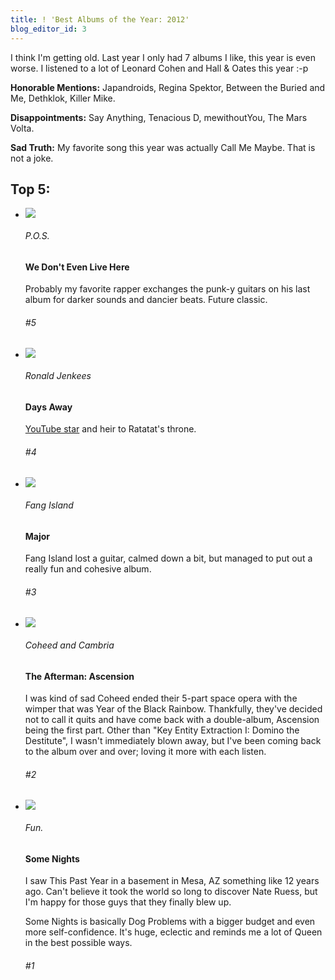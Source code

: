 ```yaml
---
title: ! 'Best Albums of the Year: 2012'
blog_editor_id: 3
---
```


I think I'm getting old. Last year I only had 7 albums I like, this year is even worse. I listened to a lot of Leonard Cohen and Hall & Oates this year :-p

**Honorable Mentions:** Japandroids, Regina Spektor, Between the Buried and Me, Dethklok, Killer Mike.

**Disappointments:** Say Anything, Tenacious D, mewithoutYou, The Mars Volta.

**Sad Truth:** My favorite song this year was actually Call Me Maybe. That is not a joke.

## Top 5:

<ul class="albums">
  <li>
    <div class='cover'>
      <img src='/albums/2012/5.jpg' /><div></div>
    </div>
    <div class='content'>
      <h6>P.O.S.</h6>
      <h4>We Don't Even Live Here</h4>
      <p>Probably my favorite rapper exchanges the punk-y guitars on his last album for darker sounds and dancier beats. Future classic.</p>
    </div>
    <div class='player'>
      <h6>#5</h6>
    </div>
  </li>
  <li>
    <div class='cover'>
      <img src='/albums/2012/4.jpg' /><div></div>
    </div>
    <div class='content'>
      <h6>Ronald Jenkees</h6>
      <h4>Days Away</h4>
      <p><a href="http://www.youtube.com/watch?v=P0YiWsAM0O8&feature=share&list=UUvKLrpen70sLbTe8sg5TWtQ">YouTube star</a> and heir to Ratatat's throne.</p>
    </div>
    <div class='player'>
      <h6>#4</h6>
    </div>
  </li>
  <li>
    <div class='cover'>
      <img src='/albums/2012/3.jpg' /><div></div>
    </div>
    <div class='content'>
      <h6>Fang Island</h6>
      <h4>Major</h4>
      <p>Fang Island lost a guitar, calmed down a bit, but managed to put out a really fun and cohesive album.</p>
    </div>
    <div class='player'>
      <h6>#3</h6>
    </div>
  </li>
  <li>
    <div class='cover'>
      <img src='/albums/2012/2.jpg' /><div></div>
    </div>
    <div class='content'>
      <h6>Coheed and Cambria</h6>
      <h4>The Afterman: Ascension</h4>
      <p>I was kind of sad Coheed ended their 5-part space opera with the wimper that was Year of the Black Rainbow. Thankfully, they've decided not to call it quits and have come back with a double-album, Ascension being the first part. Other than "Key Entity Extraction I: Domino the Destitute", I wasn't immediately blown away, but I've been coming back to the album over and over; loving it more with each listen.</p>
    </div>
    <div class='player'>
      <h6>#2</h6>
    </div>
  </li>
  <li class="last">
    <div class='cover'>
      <img src='/albums/2012/1.jpg' /><div></div>
    </div>
    <div class='content'>
      <h6>Fun.</h6>
      <h4>Some Nights</h4>
      <p>I saw This Past Year in a basement in Mesa, AZ something like 12 years ago. Can't believe it took the world so long to discover Nate Ruess, but I'm happy for those guys that they finally blew up.</p>
      <p>Some Nights is basically Dog Problems with a bigger budget and even more self-confidence. It's huge, eclectic and reminds me a lot of Queen in the best possible ways.</p>
    </div>
    <div class='player'>
      <h6>#1</h6>
    </div>
  </li>
</ul>